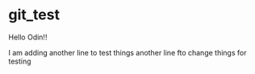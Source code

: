 # git_test
Hello Odin!!

I am adding another line to test things
another line fto change things for testing
